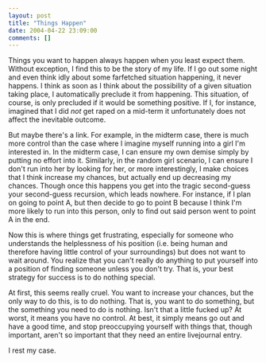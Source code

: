 ```yaml
---
layout: post
title: "Things Happen"
date: 2004-04-22 23:09:00
comments: []
---
```


Things you want to happen always happen when you least expect them. Without exception, I find this to be the story of my life. If I go out some night and even think idly about some farfetched situation happening, it never happens. I think as soon as I think about the possibility of a given situation taking place, I automatically preclude it from happening. This situation, of course, is only precluded if it would be something positive. If I, for instance, imagined that I did <i>not</i> get raped on a mid-term it unfortunately does not affect the inevitable outcome.

<!--more-->

But maybe there's a link. For example, in the midterm case, there is much more control than the case where I imagine myself running into a girl I'm interested in. In the midterm case, I can ensure my own demise simply by putting no effort into it. Similarly, in the random girl scenario, I can ensure I don't run into her by looking for her, or more interestingly, I make choices that I think increase my chances, but actually end up decreasing my chances. Though once this happens you get into the tragic second-guess your second-guess recursion, which leads nowhere. For instance, if I plan on going to point A, but then decide to go to point B because I think I'm more likely to run into this person, only to find out said person went to point A in the end.

Now this is where things get frustrating, especially for someone who understands the helplessness of his position (i.e. being human and therefore having little control of your surroundings) but does not want to wait around. You realize that you can't really do anything to put yourself into a position of finding someone unless you don't try. That is, your best strategy for success is to do nothing special.

At first, this seems really cruel. You want to increase your chances, but the only way to do this, is to do nothing. That is, you want to do something, but the something you need to do is nothing. Isn't that a little fucked up? At worst, it means you have no control. At best, it simply means go out and have a good time, and stop preoccupying yourself with things that, though important, aren't so important that they need an entire livejournal entry.

I rest my case.
